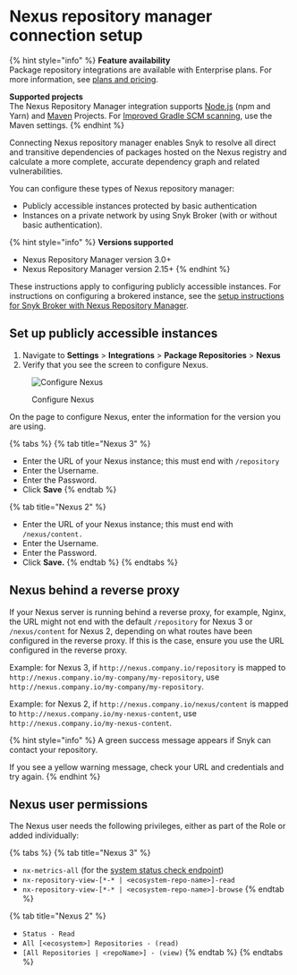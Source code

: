 # Nexus repository manager connection setup

{% hint style="info" %}
**Feature availability**\
Package repository integrations are available with Enterprise plans. For more information, see [plans and pricing](https://snyk.io/plans/).

**Supported projects**\
The Nexus Repository Manager integration supports [Node.js](../../../../supported-languages/supported-languages-list/javascript/#package-managers-and-supported-file-extensions) (npm and Yarn) and [Maven](../../../../supported-languages-package-managers-and-frameworks/java-and-kotlin/#supported-package-managers-and-package-registries) Projects. For [Improved Gradle SCM scanning](../../../../supported-languages-package-managers-and-frameworks/java-and-kotlin/git-repositories-with-maven-and-gradle.md#improved-gradle-scm-scanning), use the Maven settings.
{% endhint %}

Connecting Nexus repository manager enables Snyk to resolve all direct and transitive dependencies of packages hosted on the Nexus registry and calculate a more complete, accurate dependency graph and related vulnerabilities.

You can configure these types of Nexus repository manager:

* Publicly accessible instances protected by basic authentication
* Instances on a private network by using Snyk Broker (with or without basic authentication).

{% hint style="info" %}
**Versions supported**

* Nexus Repository Manager version 3.0+
* Nexus Repository Manager version 2.15+
{% endhint %}

These instructions apply to configuring publicly accessible instances. For instructions on configuring a brokered instance, see the [setup instructions for Snyk Broker with Nexus Repository Manager](../../../../implementation-and-setup/enterprise-setup/snyk-broker/classic-broker/install-and-configure-snyk-broker/nexus-repository-prerequisites-and-steps-to-install-and-configure-broker/).

## Set up publicly accessible instances

1. Navigate to **Settings** > **Integrations** > **Package Repositories** > **Nexus**
2. Verify that you see the screen to configure Nexus.

<figure><img src="../../../../.gitbook/assets/Screenshot 2022-07-15 at 15.15.11.png" alt="Configure Nexus"><figcaption><p>Configure Nexus</p></figcaption></figure>

On the page to configure Nexus, enter the information for the version you are using.

{% tabs %}
{% tab title="Nexus 3" %}
* Enter the URL of your Nexus instance; this must end with `/repository`
* Enter the Username.
* Enter the Password.
* Click **Save**
{% endtab %}

{% tab title="Nexus 2" %}
* Enter the URL of your Nexus instance; this must end with `/nexus/content.`
* Enter the Username.
* Enter the Password.
* Click **Save.**
{% endtab %}
{% endtabs %}

## Nexus behind a reverse proxy

If your Nexus server is running behind a reverse proxy, for example, Nginx, the URL might not end with the default `/repository` for Nexus 3 or `/nexus/content` for Nexus 2, depending on what routes have been configured in the reverse proxy. If this is the case, ensure you use the URL configured in the reverse proxy.

Example: for Nexus 3, if `http://nexus.company.io/repository` is mapped to `http://nexus.company.io/my-company/my-repository`, use `http://nexus.company.io/my-company/my-repository`.

Example: for Nexus 2, if `http://nexus.company.io/nexus/content` is mapped to `http://nexus.company.io/my-nexus-content`, use `http://nexus.company.io/my-nexus-content`.

{% hint style="info" %}
A green success message appears if Snyk can contact your repository.

If you see a yellow warning message, check your URL and credentials and try again.
{% endhint %}

## Nexus user permissions

The Nexus user needs the following privileges, either as part of the Role or added individually:

{% tabs %}
{% tab title="Nexus 3" %}
* `nx-metrics-all` (for the [system status check endpoint](https://support.sonatype.com/hc/en-us/articles/226254487-System-Status-and-Metrics-REST-API))
* `nx-repository-view-[*-* | <ecosystem-repo-name>]-read`
* `nx-repository-view-[*-* | <ecosystem-repo-name>]-browse`
{% endtab %}

{% tab title="Nexus 2" %}
* `Status - Read`
* `All [<ecosystem>] Repositories - (read)`
* `[All Repositories | <repoName>] - (view)`
{% endtab %}
{% endtabs %}
